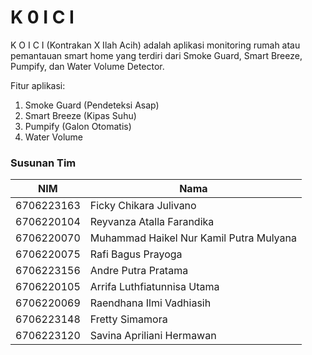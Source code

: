 # K 0 I C I
K O I C I (Kontrakan X Ilah Acih) adalah aplikasi monitoring rumah atau pemantauan smart home yang terdiri dari Smoke Guard,
Smart Breeze, Pumpify, dan Water Volume Detector.

Fitur aplikasi:
1. Smoke Guard (Pendeteksi Asap)
2. Smart Breeze (Kipas Suhu)
3. Pumpify (Galon Otomatis)
4. Water Volume

### Susunan Tim
| NIM        | Nama                                    |
|------------|-----------------------------------------|
| 6706223163 | Ficky Chikara Julivano                  |
| 6706220104 | Reyvanza Atalla Farandika               |
| 6706220070 | Muhammad Haikel Nur Kamil Putra Mulyana |
| 6706220075 | Rafi Bagus Prayoga                      |
| 6706223156 | Andre Putra Pratama                     |
| 6706220105 | Arrifa Luthfiatunnisa Utama             |
| 6706220069 | Raendhana Ilmi Vadhiasih                |
| 6706223148 | Fretty Simamora                         |
| 6706223120 | Savina Apriliani Hermawan               |

